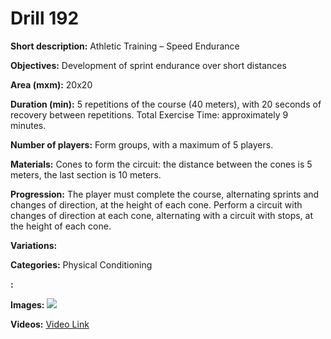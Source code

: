 # Drill 192

**Short description:**
Athletic Training – Speed Endurance

**Objectives:**
Development of sprint endurance over short distances

**Area (mxm):**
20x20

**Duration (min):**
5 repetitions of the course (40 meters), with 20 seconds of recovery between repetitions. Total Exercise Time: approximately 9 minutes.

**Number of players:**
Form groups, with a maximum of 5 players.

**Materials:**
Cones to form the circuit: the distance between the cones is 5 meters, the last section is 10 meters.

**Progression:**
The player must complete the course, alternating sprints and changes of direction, at the height of each cone. Perform a circuit with changes of direction at each cone, alternating with a circuit with stops, at the height of each cone.

**Variations:**


**Categories:**
Physical Conditioning

**:**


**Images:**
![](https://www.coachingfutsal.com/\images\d7690a5eac98b89898004763790f371f205c57ed89c241de0dea73d094e12d19c9a7c286e4b3322e0bc107593d617d13eb73fc0a9bd2056fee49e8c3f49deec84dd3c87c37949.jpg)

**Videos:**
[Video Link](https://www.youtube.com/embed/nv0s7123qvM)

